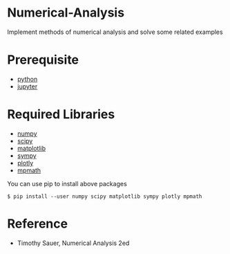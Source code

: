 # Numerical-Analysis 

Implement methods of numerical analysis and solve some related examples

# Prerequisite

- [python](https://www.python.org/)
- [jupyter](http://jupyter.org/)

# Required Libraries

- [numpy](http://www.numpy.org/)
- [scipy](https://www.scipy.org/)
- [matplotlib](https://matplotlib.org/)
- [sympy](http://www.sympy.org/en/index.html)
- [plotly](https://plot.ly/)
- [mpmath](http://mpmath.org/)

You can use pip to install above packages 

```
$ pip install --user numpy scipy matplotlib sympy plotly mpmath
```

# Reference

- Timothy Sauer, Numerical Analysis 2ed
